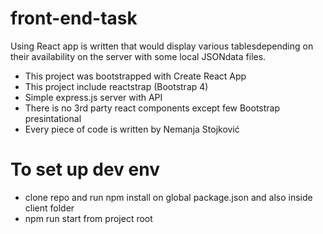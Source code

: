# front-end-task
Using​ ​React​ app is written ​that​ ​would​ ​display​ ​various​ ​tables​ ​depending​ ​on​ ​their availability​ ​on​ ​the​ ​server with some local JSONdata files.​

- This project was bootstrapped with Create React App
- This project include reactstrap (Bootstrap 4)
- Simple express.js server with API
- There is no 3rd party react components except few Bootstrap presintational 
- Every piece of code is written by Nemanja Stojković

# To set up dev env 
- clone repo and run npm install on global package.json and also inside client folder
- npm run start from project root 
